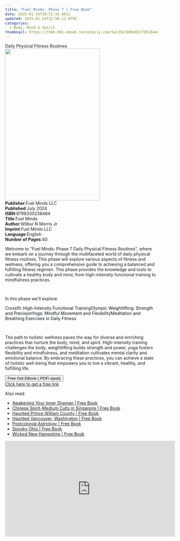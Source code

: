 ```yaml
---
title: "Fuel Minds: Phase 7 | Free Book"
date: 2025-01-19T20:51:16.801Z
updated: 2025-01-24T22:58:12.979Z
categories:
  - Body, Mind & Spirit
thumbnail: https://thmb-001-ebook.techidaily.com/5ac29218092657785164ed899e11d771270e49fcd6dd4013f467703db2d03654.jpg
---
```

<main id="book-container">
  <div class="flex flex-col">
    <div class="book-brief flex-1 py-6 px-4 sm:p-6 md:py-10 md:px-8">
      <!-- brief-->
      <div class="book-brief-main">Daily Physical Fitness Routines</div>
    </div>
    <div
      class="book-meta-info flex-1 grid gap-4 col-start-1 col-end-3 row-start-1 sm:mb-6 sm:grid-cols-4 lg:gap-6 lg:col-start-2 lg:row-end-6 lg:row-span-6 lg:mb-0"
    >
      <div
        class="book-meta-info-left place-content-center mt-4 p-4 text-sm leading-6 col-start-2 col-span-2 dark:text-slate-400"
      >
        <img
          class="w-full h-500 object-cover rounded-lg sm:h-255 sm:col-span-2 lg:col-span-full"
          src="https://img-001-ebook.techidaily.com/f0e492511c5eca54e63fe45ae12c48f447a436ab1d3faee0ad2cf452a7e4e151.jpg"
          alt=""
          width="312"
          height="500"
        />
      </div>
      <div
        class="book-meta-info-right mt-2 col-start-1 row-start-2 col-span-3 self-center"
      >
        <!-- meta data  -->
        <div class="flex flex-col px-4 md:px-8">
          <div class="flex-1">
            <strong>Publisher</strong>:<span class="px-2">Fuel Minds LLC</span>
          </div>
          <div class="flex-1">
            <strong>Published</strong>:<span class="px-2">July 2024</span>
          </div>
          <div class="flex-1">
            <strong>ISBN</strong>:<span class="px-2">9798330238484</span>
          </div>
          <div class="flex-1">
            <strong>Title</strong>:<span class="px-2">Fuel Minds</span>
          </div>
          <div class="flex-1">
            <strong>Author</strong>:<span class="px-2">Wilbur N Morris Jr</span>
          </div>
          <div class="flex-1">
            <strong>Imprint</strong>:<span class="px-2">Fuel Minds LLC</span>
          </div>
          <div class="flex-1">
            <strong>Language</strong>:<span class="px-2">English</span>
          </div>
          <div class="flex-1">
            <strong>Number of Pages</strong>:<span class="px-2">40</span>
          </div>
        </div>
      </div>
    </div>
    <div class="book-description flex-1 py-6 px-4 sm:p-6 md:py-10 md:px-8">
      <div class="book-description-main">
        <div accordion-content="" id="description">
          <p>
            Welcome to "Fuel Minds: Phase 7 Daily Physical Fitness Routines",
            where we embark on a journey through the multifaceted world of daily
            physical fitness routines. This phase will explore various aspects
            of fitness and wellness, offering you a comprehensive guide to
            achieving a balanced and fulfilling fitness regimen. This phase
            provides the knowledge and tools to cultivate a healthy body and
            mind, from high-intensity functional training to mindfulness
            practices.
          </p>
          <p><br /></p>
          <p>In this phase we'll explore:</p>
          <span contenteditable="false" class="ql-ui"></span
          ><span
            style="background-color: rgba(0, 0, 0, 0); color: rgb(14, 16, 26)"
            >Crossfit: High-Intensity Functional Training</span
          ><span contenteditable="false" class="ql-ui"></span
          ><span
            style="background-color: rgba(0, 0, 0, 0); color: rgb(14, 16, 26)"
            >Olympic Weightlifting: Strength and Precision</span
          ><span contenteditable="false" class="ql-ui"></span
          ><span
            style="background-color: rgba(0, 0, 0, 0); color: rgb(14, 16, 26)"
            >Yoga: Mindful Movement and Flexibility</span
          ><span contenteditable="false" class="ql-ui"></span
          ><span
            style="background-color: rgba(0, 0, 0, 0); color: rgb(14, 16, 26)"
            >Meditation and Breathing Exercises in Daily Fitness</span
          >
          <p><br /></p>
          <p>
            The path to holistic wellness paves the way for diverse and
            enriching practices that nurture the body, mind, and spirit.
            High-intensity training challenges the body, weightlifting builds
            strength and power, yoga fosters flexibility and mindfulness, and
            meditation cultivates mental clarity and emotional balance. By
            embracing these practices, you can achieve a state of holistic
            well-being that empowers you to live a vibrant, healthy, and
            fulfilling life.
          </p>
        </div>
        <div class="accordion-fader"></div>
      </div>
    </div>
    <div class="book-excerpts flex-1 py-6 px-4 sm:p-6 md:py-10 md:px-8"></div>
    <div
      class="book-about-author flex-1 py-6 px-4 sm:p-6 md:py-10 md:px-8"
    ></div>
    <div class="book-free-get flex-1 py-6 px-4 sm:p-6 md:py-10 md:px-8">
      <button
        id="btn-free-get"
        class="bg-blue-500 hover:bg-blue-700 text-white font-bold py-2 px-4 rounded"
      >
        Free Get EBook (.PDF/.epub)
      </button>
      <div id="countdown-display" class="px-2 text-lg mt-2"></div>
      <a
        id="free-link"
        class="hidden bg-blue-500 hover:bg-blue-700 text-white font-bold py-2 px-4 rounded"
        href="https://www.ebooks.com/en-us/book/211400569/fuel-minds-phase-7/wilbur-n-morris-jr/"
        target="_blank"
        >Click here to get a free link</a
      >
    </div>
    <script>
      let countdownTime = 0;
      let countdownInterval = null;
      document
        .getElementById('btn-free-get')
        .addEventListener('click', startCountdown);
      function startCountdown() {
        countdownTime = new Date().getTime() + 60000 * 3;
        countdownInterval = setInterval(updateCountdown, 1000);
        document.getElementById('btn-free-get').disabled = true;
        document
          .getElementById('btn-free-get')
          .classList.add('bg-gray-500', 'cursor-not-allowed');
      }
      function updateCountdown() {
        let currentTime = new Date().getTime();
        let timeLeft = countdownTime - currentTime;
        let secondsLeft = Math.floor(timeLeft / 1000);
        document.getElementById('countdown-display').innerHTML =
          `Remaining time: ${secondsLeft} seconds.`;
        if (secondsLeft <= 0) {
          clearInterval(countdownInterval);
          document.getElementById('btn-free-get').classList.add('hidden');
          document.getElementById('free-link').classList.remove('hidden');
          document.getElementById('countdown-display').innerHTML = '';
        }
      }
    </script>
  </div>
</main>

<ins class="adsbygoogle"
      style="display:block"
      data-ad-client="ca-pub-7571918770474297"
      data-ad-slot="8358498916"
      data-ad-format="auto"
      data-full-width-responsive="true"></ins>
    

<span class="atpl-alsoreadstyle">Also read:</span>
<div><ul>
<li><a href="https://novels-ebooks.techidaily.com/210105321-9781401960339-awakening-your-inner-shaman/"><u>Awakening Your Inner Shaman | Free Book</u></a></li>
<li><a href="https://novels-ebooks.techidaily.com/210104183-9781000320893-chinese-spirit-medium-cults-in-singapore/"><u>Chinese Spirit-Medium Cults in Singapore | Free Book</u></a></li>
<li><a href="https://novels-ebooks.techidaily.com/210103859-9781439671146-haunted-prince-william-county/"><u>Haunted Prince William County | Free Book</u></a></li>
<li><a href="https://novels-ebooks.techidaily.com/210103861-9781439671160-haunted-vancouver-washington/"><u>Haunted Vancouver, Washington | Free Book</u></a></li>
<li><a href="https://novels-ebooks.techidaily.com/210105338-9781623175313-postcolonial-astrology/"><u>Postcolonial Astrology | Free Book</u></a></li>
<li><a href="https://novels-ebooks.techidaily.com/210104880-9781493044825-spooky-ohio/"><u>Spooky Ohio | Free Book</u></a></li>
<li><a href="https://novels-ebooks.techidaily.com/210103863-9781439671177-wicked-new-hampshire/"><u>Wicked New Hampshire | Free Book</u></a></li>
</ul></div>

<!-- affiliate ads begin -->
<iframe width="560" height="315" src="https://www.youtube.com/embed/8U3ooyFiAB4?si=yXPQrDhMBEJwN2EZ" title="YouTube video player" frameborder="0" allow="accelerometer; autoplay; clipboard-write; encrypted-media; gyroscope; picture-in-picture; web-share" referrerpolicy="strict-origin-when-cross-origin" allowfullscreen></iframe>
<!-- affiliate ads end -->

